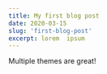 ```yaml
---
title: My first blog post
date: 2020-03-15
slug: 'first-blog-post'
excerpt: lorem  ipsum
---
```


Multiple themes are great!